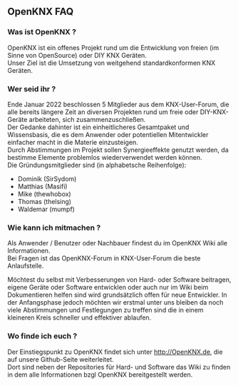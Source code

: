 ## OpenKNX FAQ

### Was ist OpenKNX ?

OpenKNX ist ein offenes Projekt rund um die Entwicklung von freien (im Sinne von OpenSource) oder DIY KNX Geräten.  
Unser Ziel ist die Umsetzung von weitgehend standardkonformen KNX Geräten.



### Wer seid ihr ?

Ende Januar 2022 beschlossen 5 Mitglieder aus dem KNX-User-Forum, die alle bereits längere Zeit an diversen Projekten rund um freie oder DIY-KNX-Geräte arbeiteten, sich zusammenzuschließen.  
Der Gedanke dahinter ist ein einheitlicheres Gesamtpaket und Wissensbasis, die es dem Anwender oder potentiellen Mitentwickler einfacher macht in die Materie einzusteigen.  
Durch Abstimmungen im Projekt sollen Synergieeffekte genutzt werden, da bestimme Elemente problemlos wiederverwendet werden können.  
Die Gründungsmitglieder sind (in alphabetsche Reihenfolge):

* Dominik (SirSydom)
* Matthias (Masifi)
* Mike (thewhobox)
* Thomas (thelsing)
* Waldemar (mumpf)

### Wie kann ich mitmachen ?

Als Anwender / Benutzer oder Nachbauer findest du im OpenKNX Wiki alle Informationen.  
Bei Fragen ist das OpenKNX-Forum in KNX-User-Forum die beste Anlaufstelle.

Möchtest du selbst mit Verbesserungen von Hard- oder Software beitragen, eigene Geräte oder Software entwicklen oder auch nur im Wiki beim Dokumentieren helfen sind wird grundsätzlich offen für neue Entwickler. In der Anfangsphase jedoch möchten wir erstmal unter uns bleiben da noch viele Abstimmungen und Festlegungen zu treffen sind die in einem kleineren Kreis schneller und effektiver ablaufen.



### Wo finde ich euch ?

Der Einstiegspunkt zu OpenKNX findet sich unter http://OpenKNX.de, die auf unsere Github-Seite weiterleitet.  
Dort sind neben der Repositories für Hard- und Software das Wiki zu finden in dem alle Informationen bzgl OpenKNX bereitgestellt werden.